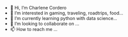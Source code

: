 - 👋 Hi, I’m Charlene Cordero
- 👀 I’m interested in gaming, traveling, roadtrips, food...
- 🌱 I’m currently learning python with data science...
- 💞️ I’m looking to collaborate on ...
- 📫 How to reach me ...

<!---
charlenecordero/charlenecordero is a ✨ special ✨ repository because its `README.md` (this file) appears on your GitHub profile.
You can click the Preview link to take a look at your changes.
--->

